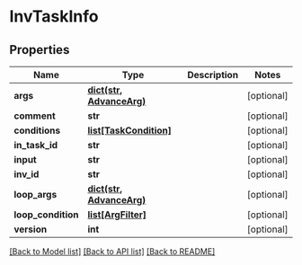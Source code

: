 # InvTaskInfo

## Properties
Name | Type | Description | Notes
------------ | ------------- | ------------- | -------------
**args** | [**dict(str, AdvanceArg)**](AdvanceArg.md) |  | [optional] 
**comment** | **str** |  | [optional] 
**conditions** | [**list[TaskCondition]**](TaskCondition.md) |  | [optional] 
**in_task_id** | **str** |  | [optional] 
**input** | **str** |  | [optional] 
**inv_id** | **str** |  | [optional] 
**loop_args** | [**dict(str, AdvanceArg)**](AdvanceArg.md) |  | [optional] 
**loop_condition** | [**list[ArgFilter]**](ArgFilter.md) |  | [optional] 
**version** | **int** |  | [optional] 

[[Back to Model list]](README.md#documentation-for-models) [[Back to API list]](../README.md#documentation-for-api-endpoints) [[Back to README]](../README.md)


